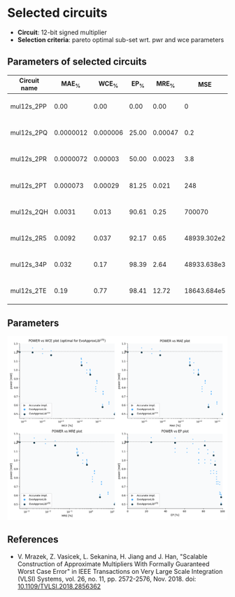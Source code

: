 
Selected circuits
===================
 - **Circuit**: 12-bit signed multiplier
 - **Selection criteria**: pareto optimal sub-set wrt. pwr and wce parameters

Parameters of selected circuits
----------------------------

| Circuit name | MAE<sub>%</sub> | WCE<sub>%</sub> | EP<sub>%</sub> | MRE<sub>%</sub> | MSE | Download |
| --- |  --- | --- | --- | --- | --- | --- | 
| mul12s_2PP | 0.00 | 0.00 | 0.00 | 0.00 | 0 |  [[Verilog](mul12s_2PP.v)] [[Verilog<sub>PDK45</sub>](mul12s_2PP_pdk45.v)] [[C](mul12s_2PP.c)] |
| mul12s_2PQ | 0.0000012 | 0.000006 | 25.00 | 0.00047 | 0.2 |  [[Verilog](mul12s_2PQ.v)] [[Verilog<sub>PDK45</sub>](mul12s_2PQ_pdk45.v)] [[C](mul12s_2PQ.c)] |
| mul12s_2PR | 0.0000072 | 0.00003 | 50.00 | 0.0023 | 3.8 |  [[Verilog](mul12s_2PR.v)] [[Verilog<sub>PDK45</sub>](mul12s_2PR_pdk45.v)] [[C](mul12s_2PR.c)] |
| mul12s_2PT | 0.000073 | 0.00029 | 81.25 | 0.021 | 248 |  [[Verilog](mul12s_2PT.v)] [[Verilog<sub>PDK45</sub>](mul12s_2PT_pdk45.v)] [[C](mul12s_2PT.c)] |
| mul12s_2QH | 0.0031 | 0.013 | 90.61 | 0.25 | 700070 |  [[Verilog](mul12s_2QH.v)] [[Verilog<sub>PDK45</sub>](mul12s_2QH_pdk45.v)] [[C](mul12s_2QH.c)] |
| mul12s_2R5 | 0.0092 | 0.037 | 92.17 | 0.65 | 48939.302e2 |  [[Verilog](mul12s_2R5.v)] [[Verilog<sub>PDK45</sub>](mul12s_2R5_pdk45.v)] [[C](mul12s_2R5.c)] |
| mul12s_34P | 0.032 | 0.17 | 98.39 | 2.64 | 48933.638e3 |  [[Verilog](mul12s_34P.v)] [[Verilog<sub>PDK45</sub>](mul12s_34P_pdk45.v)] [[C](mul12s_34P.c)] |
| mul12s_2TE | 0.19 | 0.77 | 98.41 | 12.72 | 18643.684e5 |  [[Verilog](mul12s_2TE.v)] [[Verilog<sub>PDK45</sub>](mul12s_2TE_pdk45.v)] [[C](mul12s_2TE.c)] |
    
Parameters
--------------
![Parameters figure](fig.png)

References
--------------
   - V. Mrazek, Z. Vasicek, L. Sekanina, H. Jiang and J. Han, "Scalable Construction of Approximate Multipliers With Formally Guaranteed Worst Case Error" in IEEE Transactions on Very Large Scale Integration (VLSI) Systems, vol. 26, no. 11, pp. 2572-2576, Nov. 2018. doi: [10.1109/TVLSI.2018.2856362](https://dx.doi.org/10.1109/TVLSI.2018.2856362)

             